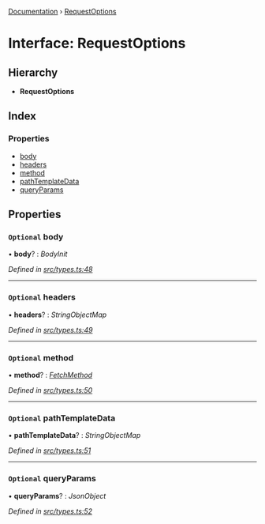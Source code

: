 [Documentation](../README.md) › [RequestOptions](requestoptions.md)

# Interface: RequestOptions

## Hierarchy

* **RequestOptions**

## Index

### Properties

* [body](requestoptions.md#optional-body)
* [headers](requestoptions.md#optional-headers)
* [method](requestoptions.md#optional-method)
* [pathTemplateData](requestoptions.md#optional-pathtemplatedata)
* [queryParams](requestoptions.md#optional-queryparams)

## Properties

### `Optional` body

• **body**? : *BodyInit*

*Defined in [src/types.ts:48](https://github.com/dylanaubrey/getta/blob/c5429fa/src/types.ts#L48)*

___

### `Optional` headers

• **headers**? : *StringObjectMap*

*Defined in [src/types.ts:49](https://github.com/dylanaubrey/getta/blob/c5429fa/src/types.ts#L49)*

___

### `Optional` method

• **method**? : *[FetchMethod](../README.md#fetchmethod)*

*Defined in [src/types.ts:50](https://github.com/dylanaubrey/getta/blob/c5429fa/src/types.ts#L50)*

___

### `Optional` pathTemplateData

• **pathTemplateData**? : *StringObjectMap*

*Defined in [src/types.ts:51](https://github.com/dylanaubrey/getta/blob/c5429fa/src/types.ts#L51)*

___

### `Optional` queryParams

• **queryParams**? : *JsonObject*

*Defined in [src/types.ts:52](https://github.com/dylanaubrey/getta/blob/c5429fa/src/types.ts#L52)*
